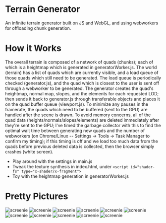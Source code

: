 
# Terrain Generator

An infinite terrain generator built on JS and WebGL, and using webworkers for offloading chunk generation.

# How it Works

The overall terrain is composed of a network of quads (chunks); each of which is a heightmap which is generated in
generatorWorker.js. The world (terrain) has a list of quads which are currently visible, and a load queue of
those quads which still need to be generated. The load queue is periodically checked (generator.js), and the
quad which is closest to the user is sent off through a webworker to be generated. The generator creates the
quad's heightmap, normal map, slopes, and the elements for each requested LOD; then sends it back to
generator.js through transferable objects and places it on the quad buffer queue (viewport.js). To minimize
any pauses in the framerate, the quads which need to be buffered (sent to the GPU) are handled after the scene
is drawn. To avoid memory concerns, all of the quad data (heights/normals/slopes/elements) are deleted
immediately after they're sent to the GPU; I've timed the garbage collector with this to find the optimal wait
time between generating new quads and the number of webworkers (on Chrome/Linux --  Settings -> Tools -> Task
		Manager   to confirm my timing); if this timing is off and we load too much data from the quads before
previous deleted data is collected, then the browser simply crashes (white screen).

- Play around with the settings in main.js
- Tweak the texture synthesis in index.html, under `<script id="shader-fs" type="x-shader/x-fragment">`
- Toy with the heightmap generation in generatorWorker.js

# Pretty Pictures

![screenie](/screenshots/screen1.png)
![screenie](/screenshots/screen2.png)
![screenie](/screenshots/screen3.png)
![screenie](/screenshots/screen4.png)
![screenie](/screenshots/screen5.png)
![screenie](/screenshots/screen6.png)
![screenie](/screenshots/screen7.png)
![screenie](/screenshots/screen8.png)
![screenie](/screenshots/screen9.png)
![screenie](/screenshots/screen10.png)
![screenie](/screenshots/screen11.png)

